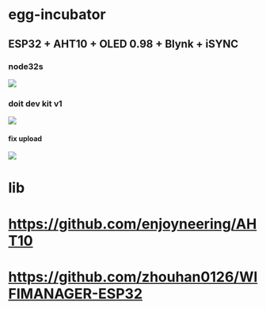 ﻿# egg-incubator
 ## ESP32 + AHT10 + OLED 0.98 + Blynk + iSYNC
 
 ### node32s
![](https://github.com/ThanapunThongjurai/egg-incubator/blob/master/!%E0%B8%A7%E0%B8%B4%E0%B8%98%E0%B8%B5%E0%B8%97%E0%B8%B3%E0%B9%84%E0%B8%82%E0%B9%88/node32lite_pinout.png?raw=true)

### doit dev kit v1
![](https://github.com/ThanapunThongjurai/egg-incubator/blob/master/!%E0%B8%A7%E0%B8%B4%E0%B8%98%E0%B8%B5%E0%B8%97%E0%B8%B3%E0%B9%84%E0%B8%82%E0%B9%88/pinoutDOIT32devkitv1.png?raw=true)
#### fix upload 
![](https://github.com/ThanapunThongjurai/egg-incubator/blob/master/!%E0%B8%A7%E0%B8%B4%E0%B8%98%E0%B8%B5%E0%B8%97%E0%B8%B3%E0%B9%84%E0%B8%82%E0%B9%88/esp32.png?raw=true)

# lib
# https://github.com/enjoyneering/AHT10
# https://github.com/zhouhan0126/WIFIMANAGER-ESP32
